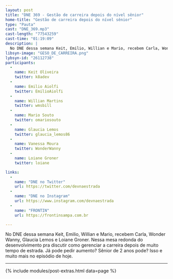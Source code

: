 ```yaml
---
layout: post
title: "DNE 369 - Gestão de carreira depois do nível sênior"
home-title: "Gestão de carreira depois do nível sênior"
type: "Pauta"
cast: "DNE_369.mp3"
cast-length: "77543259"
cast-time: "01:19:09"
description: |
  No DNE dessa semana Keit, Emilio, Willian e Mario, recebem Carla, Wonder Wanny, Glaucia Lemos e Loiane Groner. Nessa mesa redonda do desenvolvimento pra discutir como gerenciar a carreira depois de muito tempo de estrada. Já pode pedir aumento? Sênior de 2 anos pode? Isso e muito mais no episódio de hoje.
libsyn-image: "GESO_DE_CARREIRA.png"
lybsyn-id: "26112738"
participants:
  -
    name: Keit Oliveira
    twitter: k8adev
  -
    name: Emilio Aiolfi
    twitter: EmilioAiolfi
  -
    name: Willian Martins
    twitter: wmsbill
  -
    name: Mario Souto
    twitter: omariosouto
  -
    name: Glaucia Lemos
    twitter: glaucia_lemos86
  -
    name: Vanessa Moura
    twitter: WonderWanny
  -
    name: Loiane Groner
    twitter: loiane

links:
  -
    name: "DNE no Twitter"
    url: https://twitter.com/devnaestrada
  -
    name: "DNE no Instagram"
    url: https://www.instagram.com/devnaestrada
  -
    name: "FRONTIN"
    url: https://frontinsampa.com.br

---
```


No DNE dessa semana Keit, Emilio, Willian e Mario, recebem Carla, Wonder Wanny, Glaucia Lemos e Loiane Groner. Nessa mesa redonda do desenvolvimento pra discutir como gerenciar a carreira depois de muito tempo de estrada. Já pode pedir aumento? Sênior de 2 anos pode? Isso e muito mais no episódio de hoje.

---

{% include modules/post-extras.html data=page %}
